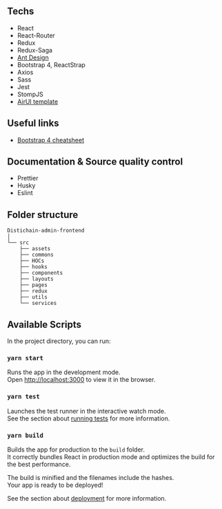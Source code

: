 ## Techs

- React
- React-Router
- Redux
- Redux-Saga
- [Ant Design](https://ant.design/docs/react/introduce "Ant Design")
- Bootstrap 4, ReactStrap
- Axios
- Sass
- Jest
- StompJS
- [AirUI template](https://www.airuitemplate.com/preview/react/#/icons/feather-icons "AirUI template")

## Useful links

- [Bootstrap 4 cheatsheet](https://hackerthemes.com/bootstrap-cheatsheet/ "Bootstrap 4 cheatsheet")

## Documentation & Source quality control

- Prettier
- Husky
- Eslint

## Folder structure

```
Distichain-admin-frontend
│
└── src
    ├── assets
    ├── commons
	├── HOCs
	├── hooks
    ├── components
    ├── layouts
	├── pages
	├── redux
	├── utils
    └── services
```

## Available Scripts

In the project directory, you can run:

### `yarn start`

Runs the app in the development mode.<br>
Open [http://localhost:3000](http://localhost:3000) to view it in the browser.

### `yarn test`

Launches the test runner in the interactive watch mode.<br>
See the section about [running tests](https://facebook.github.io/create-react-app/docs/running-tests) for more information.

### `yarn build`

Builds the app for production to the `build` folder.<br>
It correctly bundles React in production mode and optimizes the build for the best performance.

The build is minified and the filenames include the hashes.<br>
Your app is ready to be deployed!

See the section about [deployment](https://facebook.github.io/create-react-app/docs/deployment) for more information.
